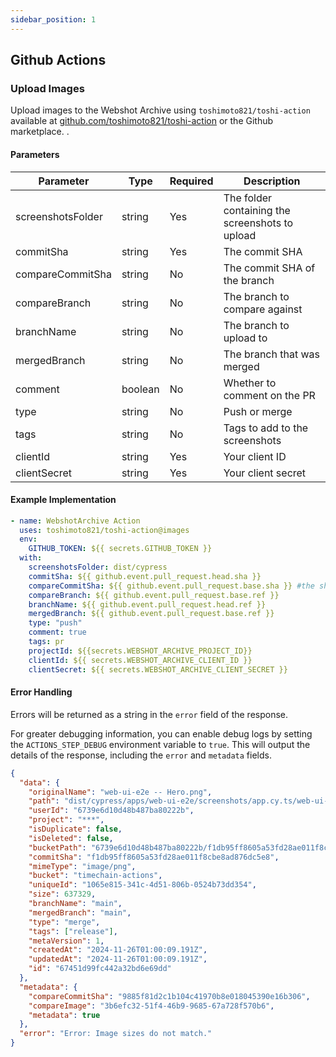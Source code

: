 ```yaml
---
sidebar_position: 1
---
```


## Github Actions

### Upload Images

Upload images to the Webshot Archive using `toshimoto821/toshi-action` available at [github.com/toshimoto821/toshi-action](https://github.com/toshimoto821/toshi-action) or the Github marketplace.
.

#### Parameters

| Parameter         | Type    | Required | Description                                     |
| ----------------- | ------- | -------- | ----------------------------------------------- |
| screenshotsFolder | string  | Yes      | The folder containing the screenshots to upload |
| commitSha         | string  | Yes      | The commit SHA                                  |
| compareCommitSha  | string  | No       | The commit SHA of the branch                    |
| compareBranch     | string  | No       | The branch to compare against                   |
| branchName        | string  | No       | The branch to upload to                         |
| mergedBranch      | string  | No       | The branch that was merged                      |
| comment           | boolean | No       | Whether to comment on the PR                    |
| type              | string  | No       | Push or merge                                   |
| tags              | string  | No       | Tags to add to the screenshots                  |
| clientId          | string  | Yes      | Your client ID                                  |
| clientSecret      | string  | Yes      | Your client secret                              |

#### Example Implementation

```yaml
- name: WebshotArchive Action
  uses: toshimoto821/toshi-action@images
  env:
    GITHUB_TOKEN: ${{ secrets.GITHUB_TOKEN }}
  with:
    screenshotsFolder: dist/cypress
    commitSha: ${{ github.event.pull_request.head.sha }}
    compareCommitSha: ${{ github.event.pull_request.base.sha }} #the sha the pr is going into
    compareBranch: ${{ github.event.pull_request.base.ref }}
    branchName: ${{ github.event.pull_request.head.ref }}
    mergedBranch: ${{ github.event.pull_request.base.ref }}
    type: "push"
    comment: true
    tags: pr
    projectId: ${{secrets.WEBSHOT_ARCHIVE_PROJECT_ID}}
    clientId: ${{ secrets.WEBSHOT_ARCHIVE_CLIENT_ID }}
    clientSecret: ${{ secrets.WEBSHOT_ARCHIVE_CLIENT_SECRET }}
```

#### Error Handling

Errors will be returned as a string in the `error` field of the response.

For greater debugging information, you can enable debug logs by setting the `ACTIONS_STEP_DEBUG` environment variable to `true`. This will output the details of the response, including the `error` and `metadata` fields.

```json
{
  "data": {
    "originalName": "web-ui-e2e -- Hero.png",
    "path": "dist/cypress/apps/web-ui-e2e/screenshots/app.cy.ts/web-ui-e2e -- Hero.png",
    "userId": "6739e6d10d48b487ba80222b",
    "project": "***",
    "isDuplicate": false,
    "isDeleted": false,
    "bucketPath": "6739e6d10d48b487ba80222b/f1db95ff8605a53fd28ae011f8cbe8ad876dc5e8/1065e815-341c-4d51-806b-0524b73dd354.png",
    "commitSha": "f1db95ff8605a53fd28ae011f8cbe8ad876dc5e8",
    "mimeType": "image/png",
    "bucket": "timechain-actions",
    "uniqueId": "1065e815-341c-4d51-806b-0524b73dd354",
    "size": 637329,
    "branchName": "main",
    "mergedBranch": "main",
    "type": "merge",
    "tags": ["release"],
    "metaVersion": 1,
    "createdAt": "2024-11-26T01:00:09.191Z",
    "updatedAt": "2024-11-26T01:00:09.191Z",
    "id": "67451d99fc442a32bd6e69dd"
  },
  "metadata": {
    "compareCommitSha": "9885f81d2c1b104c41970b8e018045390e16b306",
    "compareImage": "3b6efc32-51f4-46b9-9685-67a728f570b6",
    "metadata": true
  },
  "error": "Error: Image sizes do not match."
}
```
